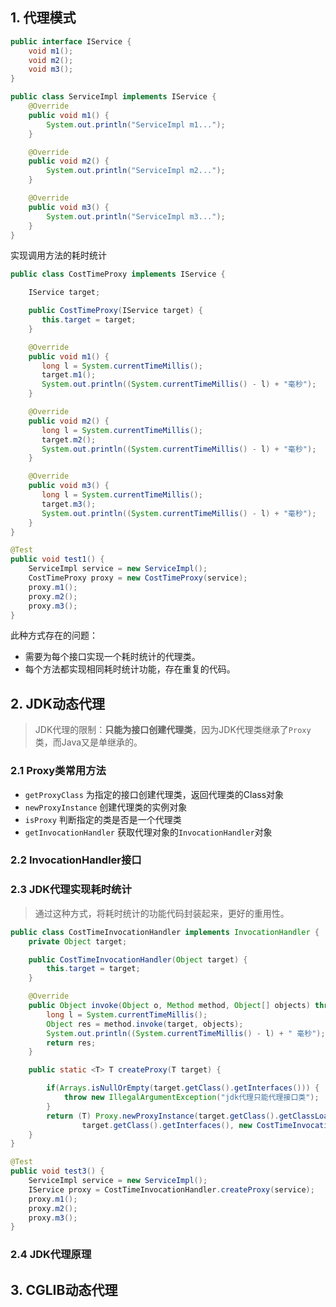 ## 1. 代理模式

```java
public interface IService {
    void m1();
    void m2();
    void m3();
}

public class ServiceImpl implements IService {
	@Override
	public void m1() {
		System.out.println("ServiceImpl m1...");
	}

	@Override
	public void m2() {
		System.out.println("ServiceImpl m2...");
	}

	@Override
	public void m3() {
		System.out.println("ServiceImpl m3...");
	}
}
```

实现调用方法的耗时统计

```java
public class CostTimeProxy implements IService {

    IService target;

    public CostTimeProxy(IService target) {
       this.target = target;
    }

    @Override
    public void m1() {
       long l = System.currentTimeMillis();
       target.m1();
       System.out.println((System.currentTimeMillis() - l) + "毫秒");
    }

    @Override
    public void m2() {
       long l = System.currentTimeMillis();
       target.m2();
       System.out.println((System.currentTimeMillis() - l) + "毫秒");
    }

    @Override
    public void m3() {
       long l = System.currentTimeMillis();
       target.m3();
       System.out.println((System.currentTimeMillis() - l) + "毫秒");
    }
}
```

```java
@Test
public void test1() {
    ServiceImpl service = new ServiceImpl();
    CostTimeProxy proxy = new CostTimeProxy(service);
    proxy.m1();
    proxy.m2();
    proxy.m3();
}
```

此种方式存在的问题：

- 需要为每个接口实现一个耗时统计的代理类。
- 每个方法都实现相同耗时统计功能，存在重复的代码。

## 2. JDK动态代理

> JDK代理的限制：**只能为接口创建代理类**，因为JDK代理类继承了`Proxy`类，而Java又是单继承的。

### 2.1 Proxy类常用方法

- `getProxyClass` 为指定的接口创建代理类，返回代理类的Class对象
- `newProxyInstance` 创建代理类的实例对象
- `isProxy` 判断指定的类是否是一个代理类
- `getInvocationHandler` 获取代理对象的`InvocationHandler`对象

### 2.2 InvocationHandler接口



### 2.3 JDK代理实现耗时统计

> 通过这种方式，将耗时统计的功能代码封装起来，更好的重用性。

```java
public class CostTimeInvocationHandler implements InvocationHandler {
	private Object target;

	public CostTimeInvocationHandler(Object target) {
		this.target = target;
	}

	@Override
	public Object invoke(Object o, Method method, Object[] objects) throws Throwable {
		long l = System.currentTimeMillis();
		Object res = method.invoke(target, objects);
		System.out.println((System.currentTimeMillis() - l) + " 毫秒");
		return res;
	}

	public static <T> T createProxy(T target) {

		if(Arrays.isNullOrEmpty(target.getClass().getInterfaces())) {
			throw new IllegalArgumentException("jdk代理只能代理接口类");
		}
		return (T) Proxy.newProxyInstance(target.getClass().getClassLoader(),
				target.getClass().getInterfaces(), new CostTimeInvocationHandler(target));
	}
}
```

```java
@Test
public void test3() {
    ServiceImpl service = new ServiceImpl();
    IService proxy = CostTimeInvocationHandler.createProxy(service);
    proxy.m1();
    proxy.m2();
    proxy.m3();
}
```

### 2.4 JDK代理原理



## 3. CGLIB动态代理
